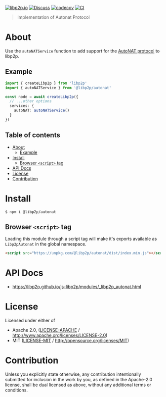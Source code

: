 [![libp2p.io](https://img.shields.io/badge/project-libp2p-yellow.svg?style=flat-square)](http://libp2p.io/)
[![Discuss](https://img.shields.io/discourse/https/discuss.libp2p.io/posts.svg?style=flat-square)](https://discuss.libp2p.io)
[![codecov](https://img.shields.io/codecov/c/github/libp2p/js-libp2p.svg?style=flat-square)](https://codecov.io/gh/libp2p/js-libp2p)
[![CI](https://img.shields.io/github/actions/workflow/status/libp2p/js-libp2p/main.yml?branch=master\&style=flat-square)](https://github.com/libp2p/js-libp2p/actions/workflows/main.yml?query=branch%3Amaster)

> Implementation of Autonat Protocol

# About

Use the `autoNATService` function to add support for the [AutoNAT protocol](https://docs.libp2p.io/concepts/nat/autonat/)
to libp2p.

## Example

```typescript
import { createLibp2p } from 'libp2p'
import { autoNATService } from '@libp2p/autonat'

const node = await createLibp2p({
  // ...other options
  services: {
    autoNAT: autoNATService()
  }
})
```

## Table of contents <!-- omit in toc -->

- [About](#about)
  - [Example](#example)
- [Install](#install)
  - [Browser `<script>` tag](#browser-script-tag)
- [API Docs](#api-docs)
- [License](#license)
- [Contribution](#contribution)

# Install

```console
$ npm i @libp2p/autonat
```

## Browser `<script>` tag

Loading this module through a script tag will make it's exports available as `Libp2pAutonat` in the global namespace.

```html
<script src="https://unpkg.com/@libp2p/autonat/dist/index.min.js"></script>
```

# API Docs

- <https://libp2p.github.io/js-libp2p/modules/_libp2p_autonat.html>

# License

Licensed under either of

- Apache 2.0, ([LICENSE-APACHE](LICENSE-APACHE) / <http://www.apache.org/licenses/LICENSE-2.0>)
- MIT ([LICENSE-MIT](LICENSE-MIT) / <http://opensource.org/licenses/MIT>)

# Contribution

Unless you explicitly state otherwise, any contribution intentionally submitted for inclusion in the work by you, as defined in the Apache-2.0 license, shall be dual licensed as above, without any additional terms or conditions.
